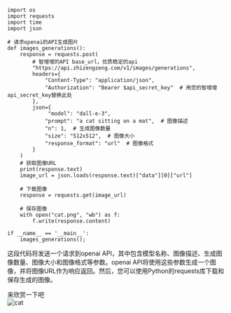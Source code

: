 ```
import os
import requests
import time
import json

# 请求openai的API生成图片
def images_generations():
    response = requests.post(
        # 智增增的API base_url，优质稳定的api
        "https://api.zhizengzeng.com/v1/images/generations",
        headers={
            "Content-Type": "application/json",
            "Authorization": "Bearer $api_secret_key"  # 用您的智增增api_secret_key替换此处
        },
        json={
             "model": "dall-e-3", 
            "prompt": "a cat sitting on a mat",  # 图像描述
            "n": 1,  # 生成图像数量
            "size": "512x512",  # 图像大小
            "response_format": "url"  # 图像格式
        }
    )
    # 获取图像URL
    print(response.text)
    image_url = json.loads(response.text)["data"][0]["url"]

    # 下载图像
    response = requests.get(image_url)

    # 保存图像
    with open("cat.png", "wb") as f:
        f.write(response.content)

if __name__ == '__main__':
    images_generations();

```
这段代码将发送一个请求到openai API，其中包含模型名称、图像描述、生成图像数量、图像大小和图像格式等参数。openai API将使用这些参数生成一个图像，并将图像URL作为响应返回。然后，您可以使用Python的requests库下载和保存生成的图像。<br>

来欣赏一下吧<br>
![cat](https://github.com/xing61/xiaoyi-robot/assets/38256442/6c957704-5f2e-4c4c-b31b-6cc630485b7d)
